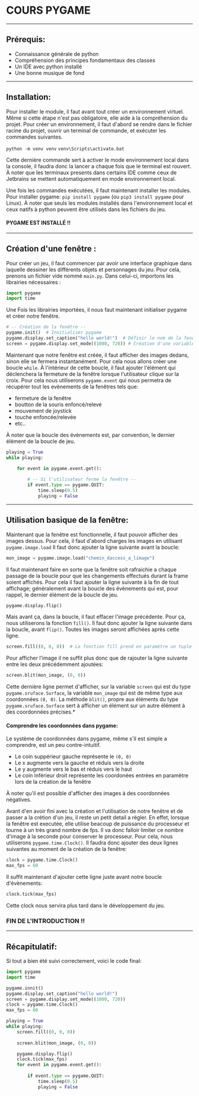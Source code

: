 # COURS PYGAME

---
## Prérequis: 
- Connaissance générale de python
- Compréhension des principes fondamentaux des classes
- Un IDE avec python installé
- Une bonne musique de fond

---
## Installation:

Pour installer le module, il faut avant tout créer un environnement virtuel.
Même si cette étape n'est pas obligatoire, elle aide à la compréhension du projet.
Pour créer un environnement, il faut d'abord se rendre dans le fichier racine du projet,
ouvrir un terminal de commande, et exécuter les commandes suivantes.

```python -m venv venv```
```venv\Scripts\activate.bat```

Cette dernière commande sert à activer le mode environnement local dans la console, il faudra donc la lancer a chaque fois que le terminal est rouvert.
À noter que les terminaux presents dans certains IDE comme ceux de Jetbrains se mettent automatiquement en mode environnement local.

Une fois les commandes exécutées, il faut maintenant installer les modules. Pour installer pygame: ```pip install pygame``` (ou ```pip3 install pygame``` pour Linux).
À noter que seuls les modules installés dans l'environnement local et ceux natifs à python peuvent être utilisés dans les fichiers du jeu.

#### PYGAME EST INSTALLÉ !!

---

## Création d'une fenêtre :

Pour créer un jeu, il faut commencer par avoir une interface graphique dans
laquelle dessiner les différents objets et personnages du jeu. Pour cela, prenons un fichier vide nommé ```main.py```. Dans celui-ci, importons les librairies nécessaires :
```python
import pygame
import time
```

Une Fois les librairies importées, il nous faut maintenant initialiser pygame et créer notre fenêtre.

```python
# -- Création de la fenêtre --
pygame.init()  # Innitialiser pygame
pygame.display.set_caption("hello world!")  # Définir le nom de la fenêtre
screen = pygame.display.set_mode((1080, 720)) # Création d'une variable screen qui sera notre fenêtre au dimentions 1080x720
```

Maintenant que notre fenêtre est créée, il faut afficher des images dedans, sinon elle se fermera instantanément.
Pour cela nous allons créer une boucle ```while```. À l'intérieur de cette boucle, il faut ajouter l'élément qui déclenchera la fermeture de la fenêtre lorsque l'utilisateur clique sur la croix.
Pour cela nous utiliserons ```pygame.event``` qui nous permetra de récupérer tout les evènements de la fenêtres tels que:
- fermeture de la fenêtre
- boutton de la souris enfoncé/relevé
- mouvement de joystick
- touche enfoncée/relevée
- etc..

À noter que la boucle des évènements est, par convention, le dernier élément de la boucle de jeu.

```python
playing = True
while playing:

    for event in pygame.event.get():
        
        # -- Si l'utilisateur ferme la fenêtre --
        if event.type == pygame.QUIT:
            time.sleep(0.5)
            playing = False
```
---
## Utilisation basique de la fenêtre:
Maintenant que la fenêtre est fonctionnelle, il faut pouvoir afficher des images dessus. Pour cela, il faut d'abord charges les images en utilisant ```pygame.image.load```
Il faut donc ajouter la ligne suivante avant la boucle:
```python
mon_image = pygame.image.load("chemin_daccess_a_limage")
```
Il faut maintenant faire en sorte que la fenêtre soit rafraichie a chaque passage de la boucle pour que les changements effectués durant la frame soient affichés.
Pour cela il faut ajouter la ligne suivante à la fin de tout affichage; généralement avant la boucle des évènements qui est, pour rappel, le dernier élément de la boucle de jeu.

```python
pygame.display.flip()
```

Mais avant ça, dans la boucle, il faut effacer l'image précédente. Pour ça, nous utiliserons la fonction ```fill()```. Il faut donc ajouter la ligne suivante dans la boucle, avant ```flip()```. Toutes les images seront affichées après cette ligne.

```python
screen.fill((0, 0, 0))  # La fonction fill prend en paramètre un tuple qui correspond a une valeur RGB
```

Pour afficher l'image il ne suffit plus donc que de rajouter la ligne suivante entre les deux précédemment ajoutées:
```python
screen.blit(mon_image, (0, 0))
```
Cette dernière ligne permet d'afficher, sur la variable ```screen``` qui est du type ```pygame.sruface.Surface```, la variable ```mon_image``` qui est de même type aux coordonnées ```(0, 0)```.
La méthode ```blit()```, propre aux éléments du type ```pygame.sruface.Surface``` sert à afficher un élément sur un autre élément à des coordonnées précises.*

#### Comprendre les coordonnées dans pygame:
Le système de coordonnées dans pygame, même s'il est simple a comprendre, est un peu contre-intuitif.
- Le coin suppérieur gauche représente le ```(0, 0)```
- Le x augmente vers la gauche et réduis vers la droite
- Le y augmente vers le bas et réduis vers le haut
- Le coin inférieur droit représente les coordonées entrées en paramètre lors de la création de la fenêtre

À noter qu'il est possible d'afficher des images à des coordonnées négatives.


Avant d'en avoir fini avec la création et l'utilisation de notre fenêtre et de passer a la crétion d'un jeu, il reste un petit detail a régler.
En effet, lorsque la fenêtre est executée, elle utilise beacoup de puissance du processeur et tourne à un très grand nombre de fps.
Il va donc falloir limiter ce nombre d'image à la seconde pour conserver le processeur. Pour cela, nous utiliserons ```pygame.time.Clock()```.
Il faudra donc ajouter des deux lignes suivantes au moment de la création de la fenêtre:

```python
clock = pygame.time.Clock()
max_fps = 60
```
Il suffit maintenant d'ajouter cette ligne juste avant notre boucle d'évènements:
```python
clock.tick(max_fps)
```

Cette clock nous servira plus tard dans le développement du jeu.

### FIN DE L'INTRODUCTION !!

---

## Récapitulatif:

Si tout a bien été suivi correctement, voici le code final:

```python
import pygame
import time

pygame.innit()
pygame.display.set_caption("hello world!")
screen = pygame.display.set_mode((1080, 720))
clock = pygame.time.Clock()
max_fps = 60

playing = True
while playing:
    screen.fill((0, 0, 0))
    
    screen.blit(mon_image, (0, 0))

    pygame.display.flip()
    clock.tick(max_fps)
    for event in pygame.event.get():
        
        if event.type == pygame.QUIT:
            time.sleep(0.5)
            playing = False
```

